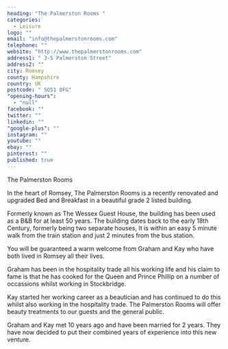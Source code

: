 ```yaml
---
heading: "The Palmerston Rooms "
categories: 
  - Leisure
logo: ""
email: "info@thepalmerstonrooms.com"
telephone: ""
website: "http://www.thepalmerstonrooms.com"
address1: " 3-5 Palmerston Street"
address2: ""
city: Romsey
county: Hampshire
country: UK
postcode: " SO51 8FG"
"opening-hours": 
  - "null"
facebook: ""
twitter: ""
linkedin: ""
"google-plus": ""
instagram: ""
youtube: ""
ebay: ""
pinterest: ""
published: true
---
```



The Palmerston Rooms

In the heart of Romsey, The Palmerston Rooms is a recently renovated and upgraded Bed and Breakfast in a beautiful grade 2 listed building.

Formerly known as The Wessex Guest House, the building has been used as a B&B for at least 50 years. The building dates back to the early 18th Century, formerly being two separate houses, It is within an easy 5 minute walk from the train station and just 2 minutes from the bus station.

You will be guaranteed a warm welcome from Graham and Kay who have both lived in Romsey all their lives.

Graham has been in the hospitality trade all his working life and his claim to fame is that he has cooked for the Queen and Prince Phillip on a number of occassions whilst working in Stockbridge.

Kay started her working career as a beautician and has continued to do this whilst also working in the hospitality trade. The Palmerston Rooms will offer beauty treatments to our guests and the general public.

Graham and Kay met 10 years ago and have been married for 2 years. They have now decided to put their combined years of experience into this new venture.

